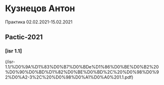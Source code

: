 # Кузнецов Антон
Практика 02.02.2021-15.02.2021

## Pactic-2021

### [isr 1.1]
(/isr-1.1/%D0%9A%D1%83%D0%B7%D0%BDe%D1%86%D0%BE%D0%B2%20%D0%90%D0%BD%D1%82%D0%BE%D0%BD%2C%20%D0%98%D0%92%D0%A2-3%2C%20%D0%98%D0%A1%D0%A0%201.1.pdf)

